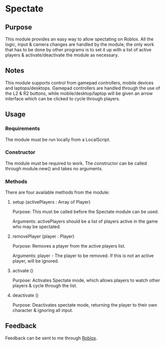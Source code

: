 # Spectate

## Purpose
This module provides an easy way to allow spectating on Roblox. All the logic, input & camera changes are handled by the module; the only work that has to be done by other programs is to set it up with a list of active players & activate/deactivate the module as necessary.

## Notes
This module supports control from gamepad controllers, mobile devices and laptops/desktops. Gamepad controllers are handled through the use of the L2 & R2 buttons, while mobile/desktop/laptop will be given an arrow interface which can be clicked to cycle through players.

## Usage
### Requirements
The module must be run locally from a LocalScript.

### Constructor
The module must be required to work.
The constructor can be called through module.new() and takes no arguments.

### Methods
There are four available methods from the module:
1. setup (activePlayers : Array of Player)

      Purpose: This must be called before the Spectate module can be used.
      
      Arguments: activePlayers should be a list of players active in the game who may be spectated.
    
2. removePlayer (player : Player)

      Purpose: Removes a player from the active players list.
      
      Arguments: player - The player to be removed. If this is not an active player, will be ignored.

3. activate ()
      
      Purpose: Activates Spectate mode, which allows players to watch other players & cycle through the list.
      
4. deactivate ()

      Purpose: Deactivates spectate mode, returning the player to their own character & ignoring all input.


## Feedback
Feedback can be sent to me through [Roblox](https://www.roblox.com/messages/compose?recipientId=284140).


